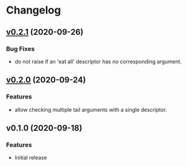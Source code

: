 # Changelog

<a name="v0.2.1"></a>
## [v0.2.1](https://github.com/luadevkit/checks/compare/v0.2.0...v0.2.1) (2020-09-26)

### Bug Fixes

* do not raise if an 'eat all' descriptor has no corresponding argument.

<a name="v0.2.0"></a>
## [v0.2.0](https://github.com/luadevkit/checks/compare/v0.1.0...v0.2.0) (2020-09-24)

### Features

* allow checking multiple tail arguments with a single descriptor.

<a name="v0.1.0"></a>
## v0.1.0 (2020-09-18)

### Features

* Initial release
